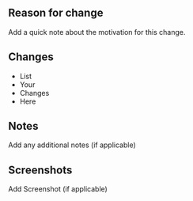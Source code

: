 ## Reason for change

Add a quick note about the motivation for this change.

## Changes

- List
- Your
- Changes
- Here

## Notes

Add any additional notes (if applicable)

## Screenshots

Add Screenshot (if applicable)
